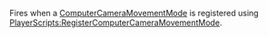 Fires when a [ComputerCameraMovementMode](https://developer.roblox.com/en-us/api-reference/enum/ComputerCameraMovementMode) is registered using [PlayerScripts:RegisterComputerCameraMovementMode](https://developer.roblox.com/en-us/api-reference/function/PlayerScripts/RegisterComputerCameraMovementMode).